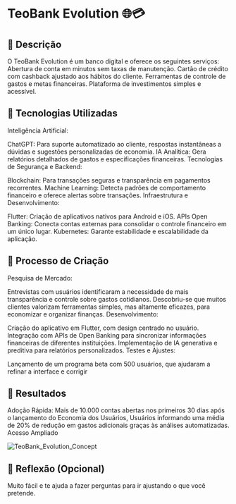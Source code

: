 # TeoBank Evolution 🌐💳
## 📒 Descrição
O TeoBank Evolution é um banco digital e oferece os seguintes serviços:
Abertura de conta em minutos sem taxas de manutenção.
Cartão de crédito com cashback ajustado aos hábitos do cliente.
Ferramentas de controle de gastos e metas financeiras.
Plataforma de investimentos simples e acessível.

## 🤖 Tecnologias Utilizadas
Inteligência Artificial:

ChatGPT: Para suporte automatizado ao cliente, respostas instantâneas a dúvidas e sugestões personalizadas de economia.
IA Analítica: Gera relatórios detalhados de gastos e especificações financeiras.
Tecnologias de Segurança e Backend:

Blockchain: Para transações seguras e transparência em pagamentos recorrentes.
Machine Learning: Detecta padrões de comportamento financeiro e oferece alertas sobre transações.
Infraestrutura e Desenvolvimento:

Flutter: Criação de aplicativos nativos para Android e iOS.
APIs Open Banking: Conecta contas externas para consolidar o controle financeiro em um único lugar.
Kubernetes: Garante estabilidade e escalabilidade da aplicação.

## 🧐 Processo de Criação
Pesquisa de Mercado:

Entrevistas com usuários identificaram a necessidade de mais transparência e controle sobre gastos cotidianos.
Descobriu-se que muitos clientes valorizam ferramentas simples, mas altamente eficazes, para economizar e organizar finanças.
Desenvolvimento:

Criação do aplicativo em Flutter, com design centrado no usuário.
Integração com APIs de Open Banking para sincronizar informações financeiras de diferentes instituições.
Implementação de IA generativa e preditiva para relatórios personalizados.
Testes e Ajustes:

Lançamento de um programa beta com 500 usuários, que ajudaram a refinar a interface e corrigir

## 🚀 Resultados
Adoção Rápida:
Mais de 10.000 contas abertas nos primeiros 30 dias após o lançamento do
Economia dos Usuários, Usuários informando uma média de 20% de redução em gastos adicionais graças às análises automatizadas.
Acesso Ampliado

![TeoBank_Evolution_Concept](https://github.com/user-attachments/assets/9b7c6604-ab8e-4fcf-9cee-1847b5a966f3)

## 💭 Reflexão (Opcional)
Muito fácil e te ajuda a fazer perguntas para ir ajustando o que você pretende.
